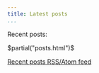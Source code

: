 ```yaml
---
title: Latest posts
...
```


Recent posts:

<!-- TODO make post teasers here rather than a simple list -->

$partial("posts.html")$

<!-- TODO rss feed per tag too? could put a little link by the list in the template -->

<a href="/atom.xml">Recent posts RSS/Atom feed</a>
